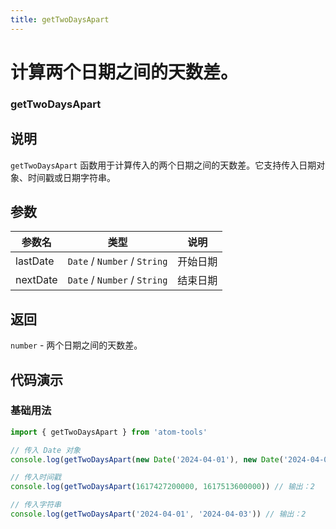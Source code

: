 ```yaml
---
title: getTwoDaysApart
---
```


# 计算两个日期之间的天数差。

### getTwoDaysApart

## 说明

`getTwoDaysApart` 函数用于计算传入的两个日期之间的天数差。它支持传入日期对象、时间戳或日期字符串。

## 参数

| 参数名   | 类型                         | 说明     |
| -------- | ---------------------------- | -------- |
| lastDate | `Date` / `Number` / `String` | 开始日期 |
| nextDate | `Date` / `Number` / `String` | 结束日期 |

## 返回

`number` - 两个日期之间的天数差。

## 代码演示

### 基础用法

```js
import { getTwoDaysApart } from 'atom-tools'

// 传入 Date 对象
console.log(getTwoDaysApart(new Date('2024-04-01'), new Date('2024-04-03'))) // 输出：2

// 传入时间戳
console.log(getTwoDaysApart(1617427200000, 1617513600000)) // 输出：2

// 传入字符串
console.log(getTwoDaysApart('2024-04-01', '2024-04-03')) // 输出：2
```
